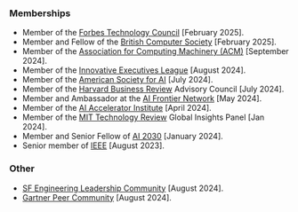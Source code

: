 ### Memberships

- Member of the [Forbes Technology Council](https://councils.forbes.com/profile/Manas-Talukdar-Director-Engineering-Labelbox/3ae01bdd-08d5-497d-a0da-2360cd17d651) [February 2025].
- Member and Fellow of the [British Computer Society](https://www.bcs.org/) [February 2025].
- Member of the [Association for Computing Machinery (ACM)](https://www.acm.org) [September 2024].
- Member of the [Innovative Executives League](https://www.dragonspears.com/innovative-executives-league) [August 2024].
- Member of the [American Society for AI](https://www.asfai.org) [July 2024].
- Member of the [Harvard Business Review](https://hbr.org) Advisory Council [July 2024].
- Member and Ambassador at the [AI Frontier Network](https://aifn.co/) [May 2024].
- Member of the [AI Accelerator Institute](https://www.aiacceleratorinstitute.com) [April 2024].
- Member of the [MIT Technology Review](https://www.technologyreview.com) Global Insights Panel [Jan 2024].
- Member and Senior Fellow of [AI 2030](https://www.ai2030.org/) [January 2024].
- Senior member of [IEEE](https://www.ieee.org) [August 2023].

### Other

- [SF Engineering Leadership Community](https://sfelc.com) [August 2024].
- [Gartner Peer Community](https://www.gartner.com/peer-community/profile/manas-talukdar-UdiPy) [August 2024].
